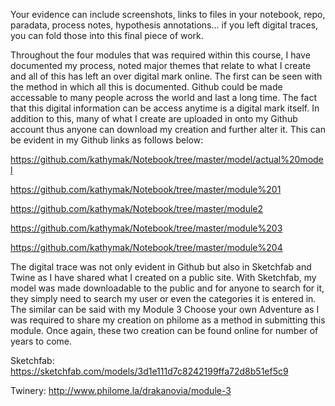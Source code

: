 Your evidence can include screenshots, links to files in your notebook, repo, paradata, process notes, hypothesis annotations... if you left digital traces, you can fold those into this final piece of work.

Throughout the four modules that was required within this course, I have documented my process, noted major themes that relate to what I create and all of this has left an over digital mark online. The first can be seen with the method in which all this is documented. Github could be made accessable to many people across the world and last a long time. The fact that this digital information can be access anytime is a digital mark itself. In addition to this, many of what I create are uploaded in onto my Github account thus anyone can download my creation and further alter it. This can be evident in my Github links as follows below:

https://github.com/kathymak/Notebook/tree/master/model/actual%20model

https://github.com/kathymak/Notebook/tree/master/module%201

https://github.com/kathymak/Notebook/tree/master/module2

https://github.com/kathymak/Notebook/tree/master/module%203

https://github.com/kathymak/Notebook/tree/master/module%204

The digital trace was not only evident in Github but also in Sketchfab and Twine as I have shared what I created on a public site. With Sketchfab, my model was made downloadable to the public and for anyone to search for it, they simply need to search my user or even the categories it is entered in. The similar can be said with my Module 3 Choose your own Adventure as I was required to share my creation on philome as a method in submitting this module. Once again, these two creation can be found online for number of years to come. 


Sketchfab: 
https://sketchfab.com/models/3d1e111d7c8242199ffa72d8b51ef5c9

Twinery:
http://www.philome.la/drakanovia/module-3
